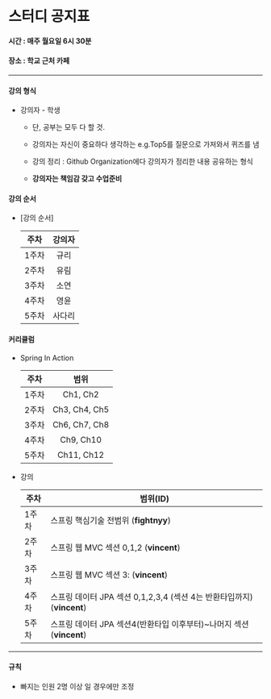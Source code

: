 #	스터디 공지표

#### 시간 :  매주 월요일 6시 30분

#### 장소 : 학교 근처 카페



------



#### 강의 형식

* 강의자 - 학생

  * 단, 공부는 모두 다 할 것.

  * 강의자는 자신이 중요하다 생각하는 e.g.Top5를 질문으로 가져와서 퀴즈를 냄

  * 강의 정리 : Github Organization에다 강의자가 정리한 내용 공유하는 형식

  * __강의자는 책임감 갖고 수업준비__

    

#### 강의 순서

* [강의 순서]

  | 주차  | 강의자 |
  | :---: | :----: |
  | 1주차 |  규리  |
  | 2주차 |  유림  |
  | 3주차 |  소연  |
  | 4주차 |  영윤  |
  | 5주차 | 사다리 |



#### 커리큘럼

* Spring In Action 

  | 주차  |     범위      |
  | :---: | :-----------: |
  | 1주차 |   Ch1, Ch2    |
  | 2주차 | Ch3, Ch4, Ch5 |
  | 3주차 | Ch6, Ch7, Ch8 |
  | 4주차 |   Ch9, Ch10   |
  | 5주차 |  Ch11, Ch12   |

  

* 강의 

  | 주차  | 범위(ID)                                                     |
  | ----- | ------------------------------------------------------------ |
  | 1주차 | 스프링 핵심기술 전범위 (__fightnyy__)                        |
  | 2주차 | 스프링 웹 MVC 섹션 0,1,2  (__vincent__)                      |
  | 3주차 | 스프링 웹 MVC 섹션 3: (__vincent__)                          |
  | 4주차 | 스프링 데이터 JPA 섹션 0,1,2,3,4 (섹션 4는 반환타입까지) (__vincent__) |
  | 5주차 | 스프링 데이터 JPA 섹션4(반환타입 이후부터)~나머지 섹션 (__vincent__) |



-------



#### 규칙

* 빠지는 인원 2명 이상 일 경우에만 조정








